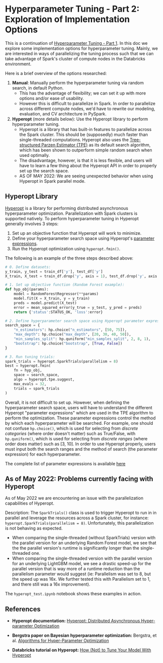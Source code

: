 # Hyperparameter Tuning - Part 2: Exploration of Implementation Options

This is a continuation of [Hyperparameter Tuning - Part 1](hyperparameter_tuning_part_1_methods.md). In this doc we explore some implementation options for hyperparameter tuning. Mainly, we are interested in ways of parallelizing the tuning process such that we can take advantage of Spark's cluster of compute nodes in the Databricks environment.

Here is a brief overview of the options researched:

1. **Manual**: Manually perform the hyperparameter tuning via random search, in default Python.
    - This has the advantage of flexibility; we can set it up with more options and/or ease of usability.
    - However this is difficult to parallelize in Spark. In order to parallelize across different compute nodes, we'd have to rewrite our modeling, evaluation, and CV architecture in PySpark.
2. **Hyperopt** (more details below): Use the Hyperopt library to perform hyperparameter tuning.
    - Hyperopt is a library that has built-in features to parallelize across the Spark cluster. This should be (supposedly) much faster than single-threaded computations. Hyperopt also uses the [Tree-structured Parzen Estimator (TPE)](https://proceedings.neurips.cc/paper/2011/file/86e8f7ab32cfd12577bc2619bc635690-Paper.pdf) as its default search algorithm, which has been shown to outperform simple random search when used optimally.
    - The disadvantage, however, is that it is less flexible, and users will have to learn a few thing about the Hyperopt API in order to properly set up the search space.
    - AS OF MAY 2022: We are seeing unexpected behavior when using Hyperopt in Spark parallel mode.

## Hyperopt Library

[Hyperopt](http://hyperopt.github.io/hyperopt/) is a library for performing distributed asynchronous hyperparameter optimization. Parallelization with Spark clusters is supported natively. To perform hyperparameter tuning in Hyperopt generally involves 3 steps:

1. Set up an objective function that Hyperopt will work to minimize.
2. Define your hyperparameter search space using Hyperopt's [parameter expressions](http://hyperopt.github.io/hyperopt/getting-started/search_spaces/#parameter-expressions).
3. Run the Hyperopt optimization using `hyperopt.fmin()`.

The following is an example of the three steps described above:

```Python
# 0. Define datasets:
y_train, y_test = train_df['y'], test_df['y']
X_train, X_test = train_df.drop('y', axis = 1), test_df.drop('y', axis = 1)

# 1. Set up objective function (Random Forest example):
def hyp_obj(params):
    model = RandomForestRegressor(**params)
    model.fit(X = X_train, y = y_train)
    preds = model.predict(X_test)
    error = mean_squared_error(y_true = y_test, y_pred = preds)
    return {'status':STATUS_OK, 'loss':error}

# 2. Define hyperparameter search space using Hyperopt parameter expressions (several selected here as an example):
search_space = {
    "n_estimators": hp.choice("n_estimators", [50, 75]),
    "max_depth": hp.choice("max_depth", [20, 30, 40, 50]),
    "min_samples_split": hp.quniform("min_samples_split", 2, 8, 1),
    "bootstrap": hp.choice("bootstrap", [True, False])
}

# 3. Run tuning trials:
spark_trials = hyperopt.SparkTrials(parallelism = 8)
best = hyperopt.fmin(
    fn = hyp_obj,
    space = search_space,
    algo = hyperopt.tpe.suggest,
    max_evals = 32,
    trials = spark_trials
)
```

Overall, it is not difficult to set up. However, when defining the hyperparameter search space, users will have to understand the different Hyperopt "parameter expressions" which are used in the TPE algorithm to perform the optimization. These parameter expressions control the method by which each hyperparameter will be searched. For example, one should not confuse `hp.choice()`, which is used for selecting from *discrete categories* (where order doesn't matter) such as True/False, with `hp.quniform()`, which is used for selecting from *discrete ranges* (where order does matter) such as [3, 10]. In order to use Hyperopt properly, users must input both the search ranges and the method of search (the parameter expression) for each hyperparameter.

The complete list of parameter expressions is available [here](http://hyperopt.github.io/hyperopt/getting-started/search_spaces/#parameter-expressions)

## As of May 2022: Problems currently facing with Hyperopt

As of May 2022 we are encountering an issue with the parallelization capabilities of Hyperopt.

Description: The `SparkTrials()` class is used to trigger Hyperopt to run in in parallel and leverage the resources across a Spark cluster, for instance: `hyperopt.SparkTrials(parallelism = 8)`. Unfortunately, this parallelization is not behaving as expected.

- When comparing the single-threaded (without SparkTrials) version with the parallel version for an underlying Random Forest model, we see that the the parallel version's runtime is significantly longer than the single-threaded one.
- When comparing the single-threaded version with the parallel version for an underlying LightGBM model, we see a drastic speed-up for the parallel version that is way more of a runtime reduction than the parallelism parameter would suggest (ie: Parallelism was set to 8, but the speed up was 16x. We further tested this with Parallelism set to 1, and there still was a 16x improvement).

The `hyperopt_test.ipynb` notebook shows these examples in action.

## References

- **Hyperopt documentation:** [Hyperopt: Distributed Asynchronous Hyper-parameter Optimization](http://hyperopt.github.io/hyperopt/)

- **Bergstra paper on Bayesian hyperparameter optimization:** Bergstra, et al. [Algorithms for Hyper-Parameter Optimization](https://proceedings.neurips.cc/paper/2011/file/86e8f7ab32cfd12577bc2619bc635690-Paper.pdf)

- **Databricks tutorial on Hyperopt:** [How (Not) to Tune Your Model With Hyperopt](https://databricks.com/blog/2021/04/15/how-not-to-tune-your-model-with-hyperopt.html)
